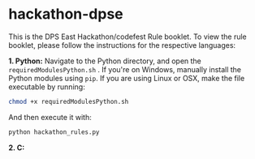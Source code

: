 # hackathon-dpse
This is the DPS East Hackathon/codefest Rule booklet. To view the rule booklet, please follow the instructions for the respective languages:

**1. Python:**
  Navigate to the Python directory, and open the ```requiredModulesPython.sh``` . If you're on Windows, manually install the Python modules using ```pip```. If you are using Linux or OSX, make the file executable by running:
  ```bash
  chmod +x requiredModulesPython.sh
  ```
  And then execute it with:
  ```bash
  python hackathon_rules.py
  ```

**2. C:**
